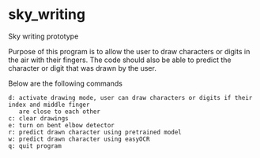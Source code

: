 # sky_writing
Sky writing prototype

Purpose of this program is to allow the user to draw characters or digits in the air with their fingers. 
The code should also be able to predict the character or digit that was drawn by the user. 

Below are the following commands 

```
d: activate drawing mode, user can draw characters or digits if their index and middle finger
   are close to each other 
c: clear drawings 
e: turn on bent elbow detector 
r: predict drawn character using pretrained model 
w: predict drawn character using easyOCR
q: quit program
```
